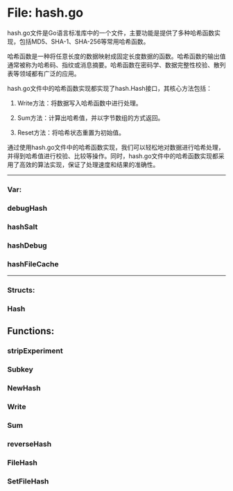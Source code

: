 # File: hash.go

hash.go文件是Go语言标准库中的一个文件，主要功能是提供了多种哈希函数实现，包括MD5、SHA-1、SHA-256等常用哈希函数。

哈希函数是一种将任意长度的数据映射成固定长度数据的函数。哈希函数的输出值通常被称为哈希码、指纹或消息摘要。哈希函数在密码学、数据完整性校验、散列表等领域都有广泛的应用。

hash.go文件中的哈希函数实现都实现了hash.Hash接口，其核心方法包括：

1. Write方法：将数据写入哈希函数中进行处理。

2. Sum方法：计算出哈希值，并以字节数组的方式返回。

3. Reset方法：将哈希状态重置为初始值。

通过使用hash.go文件中的哈希函数实现，我们可以轻松地对数据进行哈希处理，并得到哈希值进行校验、比较等操作。同时，hash.go文件中的哈希函数实现都采用了高效的算法实现，保证了处理速度和结果的准确性。




---

### Var:

### debugHash





### hashSalt





### hashDebug





### hashFileCache








---

### Structs:

### Hash





## Functions:

### stripExperiment





### Subkey





### NewHash





### Write





### Sum





### reverseHash





### FileHash





### SetFileHash





